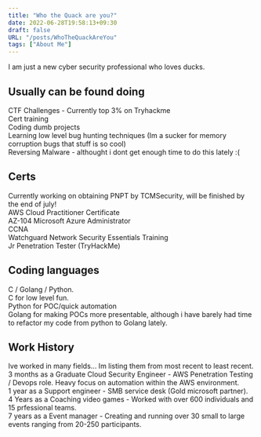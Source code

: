 ```yaml
---
title: "Who the Quack are you?"
date: 2022-06-28T19:58:13+09:30
draft: false
URL: "/posts/WhoTheQuackAreYou"
tags: ["About Me"]
---
```

I am just a new cyber security professional who loves ducks.  

## Usually can be found doing
CTF Challenges - Currently top 3% on Tryhackme  
Cert training  
Coding dumb projects  
Learning low level bug hunting techniques (Im a sucker for memory corruption bugs that stuff is so cool)  
Reversing Malware - althought i dont get enough time to do this lately :(  


## Certs
Currently working on obtaining PNPT by TCMSecurity, will be finished by the end of july!  
AWS Cloud Practitioner Certificate  
AZ-104 Microsoft Azure Administrator  
CCNA  
Watchguard Network Security Essentials Training  
Jr Penetration Tester (TryHackMe)  

## Coding languages
C / Golang / Python.  
C for low level fun.  
Python for POC/quick automation  
Golang for making POCs more presentable, although i have barely had time to refactor my code from python to Golang lately.   

## Work History   
Ive worked in many fields... Im listing them from most recent to least recent.  
3 months as a Graduate Cloud Security Engineer - AWS Penetration Testing / Devops role. Heavy focus on automation within the AWS environment.   
1 year as a Support engineer - SMB service desk (Gold microsoft partner).   
4 Years as a Coaching video games - Worked with over 600 individuals and 15 prfessional teams.    
7 years as a Event manager - Creating and running over 30 small to large events ranging from 20-250 participants.    




